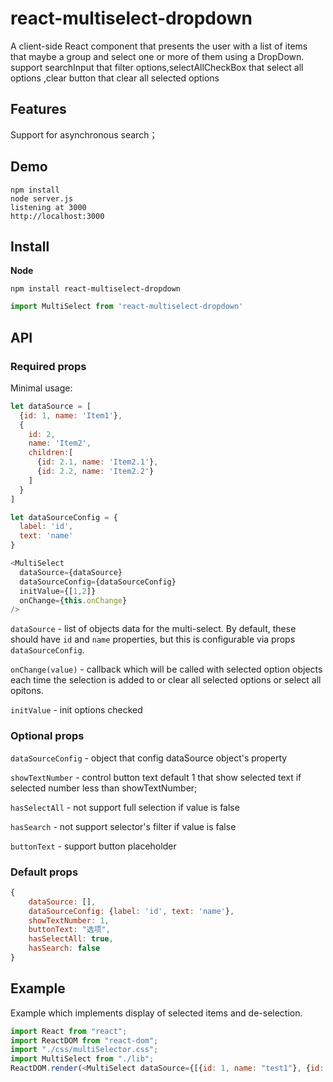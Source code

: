 # react-multiselect-dropdown

A client-side React component that presents the user with a list of items that maybe a group and select one or more of them using a DropDown.
support searchInput that filter options,selectAllCheckBox that select all options ,clear button that clear all selected options

## Features
Support for asynchronous search；

## Demo
```
npm install
node server.js
listening at 3000
http://localhost:3000
```


## Install
**Node**

```
npm install react-multiselect-dropdown
```

```javascript
import MultiSelect from 'react-multiselect-dropdown'
```
## API

### Required props

Minimal usage:

```js
let dataSource = [
  {id: 1, name: 'Item1'},
  {
    id: 2, 
    name: 'Item2',
    children:[
      {id: 2.1, name: 'Item2.1'},
      {id: 2.2, name: 'Item2.2'}
    ]
  }
]

let dataSourceConfig = {
  label: 'id', 
  text: 'name'
}

<MultiSelect
  dataSource={dataSource}
  dataSourceConfig={dataSourceConfig}
  initValue={[1,2]}
  onChange={this.onChange}
/>
```

`dataSource` - list of objects data for the multi-select. By default, these should have ``id`` and ``name`` properties, but this is configurable via props `dataSourceConfig`.

`onChange(value)` - callback which will be called with selected option objects each time the selection is added to or clear all selected options or select all opitons.

`initValue` - init options checked

### Optional props
`dataSourceConfig` - object that config dataSource object's property

`showTextNumber` - control button text default 1 that show selected text if selected number less than showTextNumber;

`hasSelectAll` - not support full selection if value is false

`hasSearch` - not support selector's filter if value is false

`buttonText` - support button placeholder

### Default props

```js
{
    dataSource: [],
    dataSourceConfig: {label: 'id', text: 'name'},
    showTextNumber: 1,
    buttonText: "选项",
    hasSelectAll: true,
    hasSearch: false
}
```

## Example

Example which implements display of selected items and de-selection.

```js
import React from "react";
import ReactDOM from "react-dom";
import "./css/multiSelector.css";
import MultiSelect from "./lib";
ReactDOM.render(<MultiSelect dataSource={[{id: 1, name: "test1"}, {id: 2, name: "test2"}]}/>, document.getElementById('root'));

```